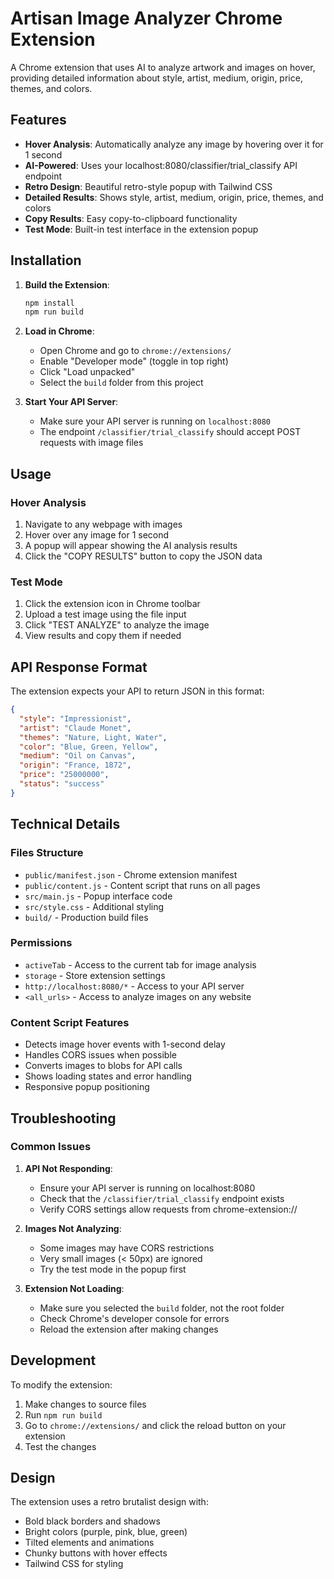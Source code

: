 # Artisan Image Analyzer Chrome Extension

A Chrome extension that uses AI to analyze artwork and images on hover, providing detailed information about style, artist, medium, origin, price, themes, and colors.

## Features

- **Hover Analysis**: Automatically analyze any image by hovering over it for 1 second
- **AI-Powered**: Uses your localhost:8080/classifier/trial_classify API endpoint
- **Retro Design**: Beautiful retro-style popup with Tailwind CSS
- **Detailed Results**: Shows style, artist, medium, origin, price, themes, and colors
- **Copy Results**: Easy copy-to-clipboard functionality
- **Test Mode**: Built-in test interface in the extension popup

## Installation

1. **Build the Extension**:
   ```bash
   npm install
   npm run build
   ```

2. **Load in Chrome**:
   - Open Chrome and go to `chrome://extensions/`
   - Enable "Developer mode" (toggle in top right)
   - Click "Load unpacked"
   - Select the `build` folder from this project

3. **Start Your API Server**:
   - Make sure your API server is running on `localhost:8080`
   - The endpoint `/classifier/trial_classify` should accept POST requests with image files

## Usage

### Hover Analysis
1. Navigate to any webpage with images
2. Hover over any image for 1 second
3. A popup will appear showing the AI analysis results
4. Click the "COPY RESULTS" button to copy the JSON data

### Test Mode
1. Click the extension icon in Chrome toolbar
2. Upload a test image using the file input
3. Click "TEST ANALYZE" to analyze the image
4. View results and copy them if needed

## API Response Format

The extension expects your API to return JSON in this format:

```json
{
  "style": "Impressionist",
  "artist": "Claude Monet",
  "themes": "Nature, Light, Water",
  "color": "Blue, Green, Yellow",
  "medium": "Oil on Canvas",
  "origin": "France, 1872",
  "price": "25000000",
  "status": "success"
}
```

## Technical Details

### Files Structure
- `public/manifest.json` - Chrome extension manifest
- `public/content.js` - Content script that runs on all pages
- `src/main.js` - Popup interface code
- `src/style.css` - Additional styling
- `build/` - Production build files

### Permissions
- `activeTab` - Access to the current tab for image analysis
- `storage` - Store extension settings
- `http://localhost:8080/*` - Access to your API server
- `<all_urls>` - Access to analyze images on any website

### Content Script Features
- Detects image hover events with 1-second delay
- Handles CORS issues when possible
- Converts images to blobs for API calls
- Shows loading states and error handling
- Responsive popup positioning

## Troubleshooting

### Common Issues

1. **API Not Responding**:
   - Ensure your API server is running on localhost:8080
   - Check that the `/classifier/trial_classify` endpoint exists
   - Verify CORS settings allow requests from chrome-extension://

2. **Images Not Analyzing**:
   - Some images may have CORS restrictions
   - Very small images (< 50px) are ignored
   - Try the test mode in the popup first

3. **Extension Not Loading**:
   - Make sure you selected the `build` folder, not the root folder
   - Check Chrome's developer console for errors
   - Reload the extension after making changes

## Development

To modify the extension:

1. Make changes to source files
2. Run `npm run build`
3. Go to `chrome://extensions/` and click the reload button on your extension
4. Test the changes

## Design

The extension uses a retro brutalist design with:
- Bold black borders and shadows
- Bright colors (purple, pink, blue, green)
- Tilted elements and animations
- Chunky buttons with hover effects
- Tailwind CSS for styling
